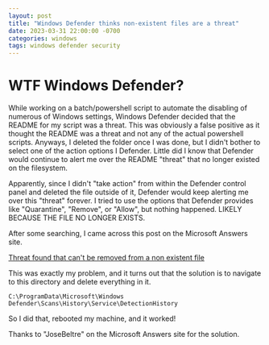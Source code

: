 ```yaml
---
layout: post
title: "Windows Defender thinks non-existent files are a threat"
date: 2023-03-31 22:00:00 -0700
categories: windows
tags: windows defender security
---
```


# WTF Windows Defender?

While working on a batch/powershell script to automate the disabling of numerous of Windows settings, Windows Defender decided that the README for my script was a threat. This was obviously a false positive as it thought the README was a threat and not any of the actual powershell scripts. Anyways, I deleted the folder once I was done, but I didn't bother to select one of the action options I Defender. Little did I know that Defender would continue to alert me over the README "threat" that no longer existed on the filesystem.

Apparently, since I didn't "take action" from within the Defender control panel and deleted the file outside of it, Defender would keep alerting me over this "threat" forever. I tried to use the options that Defender provides like "Quarantine", "Remove", or "Allow", but nothing happened. LIKELY BECAUSE THE FILE NO LONGER EXISTS.

After some searching, I came across this post on the Microsoft Answers site.

[Threat found that can't be removed from a non existent file](https://answers.microsoft.com/en-us/windows/forum/all/threat-found-that-cant-be-removed-from-a-non/df404f7d-3d60-4688-8745-b578c3e1f3af)

This was exactly my problem, and it turns out that the solution is to navigate to this directory and delete everything in it.

```
C:\ProgramData\Microsoft\Windows Defender\Scans\History\Service\DetectionHistory
```

So I did that, rebooted my machine, and it worked!

Thanks to "JoseBeltre" on the Microsoft Answers site for the solution.
